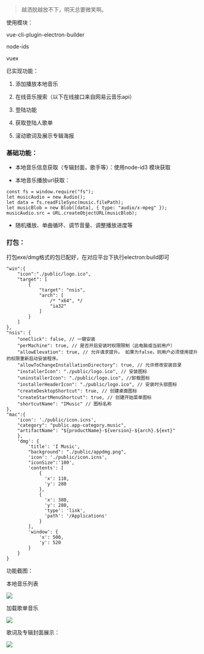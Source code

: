 > 越洒脱越放不下，明天总要微笑啊。

使用模块：

vue-cli-plugin-electron-builder

node-ids

vuex

已实现功能：

  

1.  添加播放本地音乐
    
2.  在线音乐搜索（以下在线接口来自网易云音乐api）
    
3.  登陆功能
    
4.  获取登陆人歌单
    
5.  滚动歌词及展示专辑海报
    

### 基础功能：

  

*   本地音乐信息获取（专辑封面，歌手等）：使用node-id3 模块获取
    

  

  

*   本地音乐播放url获取：
    

  

  

  

  

```
const fs = window.require("fs");
let musicAudio = new Audio();
let data = fs.readFileSync(music.filePath);
let musicBlob = new Blob([data], { type: "audio/x-mpeg" });
musicAudio.src = URL.createObjectURL(musicBlob);
```

  

  

  

  

*   随机播放、单曲循环、调节音量、调整播放进度等
    

### 打包：

打包exe/dmg格式的包已配好，在对应平台下执行electron:build即可  

  

  

  

```
"win":{
	"icon":"./public/logo.ico",
	"target": [
		{
			"target": "nsis",
			"arch": [
				/* "x64", */
				"ia32"
			]
		}
	]
},
"nsis": {
	"oneClick": false, // 一键安装
	"perMachine": true, // 是否开启安装时权限限制（此电脑或当前用户）
	"allowElevation": true, // 允许请求提升。 如果为false，则用户必须使用提升的权限重新启动安装程序。
	"allowToChangeInstallationDirectory": true, // 允许修改安装目录
	"installerIcon": "./public/logo.ico", // 安装图标
	"uninstallerIcon": "./public/logo.ico", //卸载图标
	"installerHeaderIcon": "./public/logo.ico", // 安装时头部图标
	"createDesktopShortcut": true, // 创建桌面图标
	"createStartMenuShortcut": true, // 创建开始菜单图标
	"shortcutName": "IMusic" // 图标名称
},
"mac":{
	'icon': './public/icon.icns',
	"category": "public.app-category.music",
	"artifactName": "${productName}-${version}-${arch}.${ext}"
	},
	'dmg': {
		'title': 'I Music',
		"background": "./public/appdmg.png",
		'icon': './public/icon.icns',
		"iconSize":'100',
		'contents': [
			{
			  'x': 110,
			  'y': 280
			},
			{
			  'x': 380,
			  'y': 280,
			  'type': 'link',
			  'path': '/Applications'
			}
		],
		'window': {
			'x': 500,
			'y': 520
		}
	}
}
```

  

  

功能截图：

本地音乐列表

  

![](https://user-gold-cdn.xitu.io/2020/7/5/1731f59f1a33d502?w=1485&amp;h=1050&amp;f=png&amp;s=80397)  

加载歌单音乐

  

![](https://user-gold-cdn.xitu.io/2020/7/5/1731f5b2af95b051?w=1485&amp;h=1050&amp;f=png&amp;s=177928)  

歌词及专辑封面展示：

  

![](https://user-gold-cdn.xitu.io/2020/7/5/1731f5be86bb1801?w=1485&amp;h=1050&amp;f=png&amp;s=1164795)
